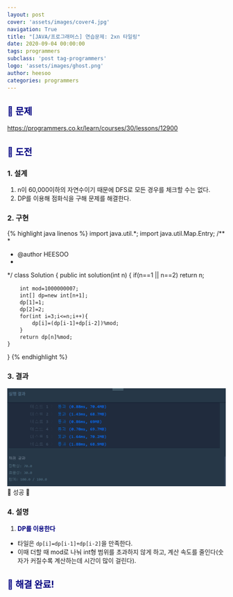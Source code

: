 ```yaml
---
layout: post
cover: 'assets/images/cover4.jpg'
navigation: True
title: "[JAVA/프로그래머스] 연습문제: 2xn 타일링"
date: 2020-09-04 00:00:00
tags: programmers
subclass: 'post tag-programmers'
logo: 'assets/images/ghost.png'
author: heesoo
categories: programmers
---
```

## <span style="color:navy">👀 문제</span>
<https://programmers.co.kr/learn/courses/30/lessons/12900>

## <span style="color:navy">👊 도전</span>

### 1. 설계
1. n이 60,000이하의 자연수이기 때문에 DFS로 모든 경우를 체크할 수는 없다.
2. DP를 이용해 점화식을 구해 문제를 해결한다.

### 2. 구현 
{% highlight java linenos %}
import java.util.*;
import java.util.Map.Entry;
/**
 *
 * @author HEESOO
 *
 */
class Solution {
    public int solution(int n) {
        if(n==1 || n==2) return n;
        
        int mod=1000000007;
        int[] dp=new int[n+1];
        dp[1]=1;
        dp[2]=2;
        for(int i=3;i<=n;i++){
            dp[i]=(dp[i-1]+dp[i-2])%mod;
        }
        return dp[n]%mod;
    }
}
{% endhighlight %}

### 3. 결과
![실행결과](./assets/images/200904_2.PNG)
🤟 성공 🤟  

### 4. 설명
1. **<span style="color:navy">DP를 이용한다</span>**
- 타일은 `dp[i]=dp[i-1]+dp[i-2]`을 만족한다.
- 이때 더할 때 mod로 나눠 int형 범위를 초과하지 않게 하고, 계산 속도를 줄인다(숫자가 커질수록 계산하는데 시간이 많이 걸린다).
  
## <span style="color:navy">👏 해결 완료!</span>

